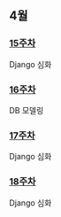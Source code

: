 ## 4월
### [15주차](https://github.com/Imseongjoo/TIL/tree/master/05_Apr/Week_11)
Django 심화
### [16주차](https://github.com/Imseongjoo/TIL/tree/master/05_Apr/Week_11)
DB 모델링
### [17주차](https://github.com/Imseongjoo/TIL/tree/master/05_Apr/Week_11)
Django 심화
### [18주차](https://github.com/Imseongjoo/TIL/tree/master/05_Apr/Week_11)
Django 심화
